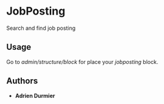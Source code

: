 # JobPosting
Search and find job posting

## Usage
Go to <i>admin/structure/block</i> for place your <i>jobposting</i> block.

## Authors
* **Adrien Durmier**